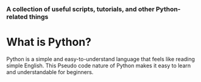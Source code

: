 <h3 id="top">A collection of useful scripts, tutorials, and other Python-related things</h3>

# What is Python?

Python is a simple and easy-to-understand language that feels like reading simple English. This Pseudo code nature of Python makes it easy to learn and understandable for beginners.

<br>
<img src="https://res.cloudinary.com/practicaldev/image/fetch/s--nf_zMD7F--/c_imagga_scale,f_auto,fl_progressive,h_420,q_auto,w_1000/https://dev-to-uploads.s3.amazonaws.com/uploads/articles/p3wtfjb8692yfytso37v.jpg" alt="">
